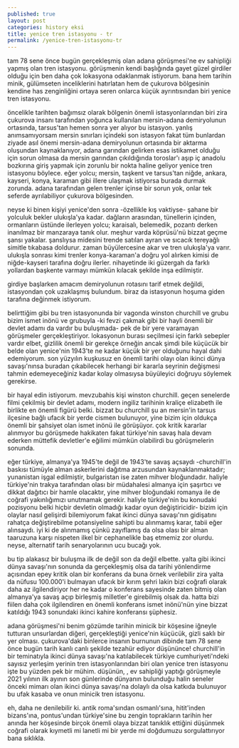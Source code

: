 ```yaml
---
published: true
layout: post
categories: history eksi
title: yenice tren istasyonu - tr
permalink: /yenice-tren-istasyonu-tr
---
```

tam 78 sene önce bugün gerçekleşmiş olan adana görüşmesi'ne ev sahipliği yapmış olan tren istasyonu. görüşmenin kendi başlığında gayet güzel girdiler olduğu için ben daha çok lokasyona odaklanmak istiyorum. bana hem tarihin minik, gülümseten inceliklerini hatırlatan hem de çukurova bölgesinin kendine has zenginliğini ortaya seren onlarca küçük ayrıntısından biri yenice tren istasyonu.

öncelikle tarihten bağımsız olarak bölgenin önemli istasyonlarından biri zira çukurova insanı tarafından yoğunca kullanılan mersin-adana demiryolunun ortasında, tarsus'tan hemen sonra yer alıyor bu istasyon. yanlış anımsamıyorsam mersin sınırları içindeki son istasyon fakat tüm bunlardan ziyade asıl önemi mersin-adana demiryolunun ortasında bir aktarma oluşundan kaynaklanıyor, adana garından gelirken esas istikamet olduğu için sorun olmasa da mersin garından çıkıldığında toroslar'ı aşıp iç anadolu bozkırına giriş yapmak için zorunlu bir nokta haline geliyor yenice tren istasyonu böylece. eğer yolcu; mersin, taşkent ve tarsus'tan niğde, ankara, kayseri, konya, karaman gibi illere ulaşmak istiyorsa burada durmak zorunda. adana tarafından gelen trenler içinse bir sorun yok, onlar tek seferde ayrılabiliyor çukurova bölgesinden.

neyse ki binen kişiyi yenice'den sonra -özellikle kış vaktiyse- şahane bir yolculuk bekler ulukışla'ya kadar. dağların arasından, tünellerin içinden, ormanların üstünde ilerleyen yolcu; karaisalı, belemedik, pozantı derken inanılmaz bir manzaraya tanık olur. meşhur varda köprüsü'nü bizzat geçme şansı yakalar. şanslıysa midesini trende satılan ayran ve sıcacık tereyağlı simitle tıkabasa doldurur. zaman büyülercesine akar ve tren ulukışla'ya varır. ulukışla sonrası kimi trenler konya-karaman'a doğru yol alırken kimisi de niğde-kayseri tarafına doğru ilerler. nihayetinde iki güzergah da farklı yollardan başkente varmayı mümkün kılacak şekilde inşa edilmiştir.

girdiye başlarken amacım demiryolunun rotasını tarif etmek değildi, istasyondan çok uzaklaşmış bulundum. biraz da istasyonun hoşuma giden tarafına değinmek istiyorum.

belirttiğim gibi bu tren istasyonunda bir vagonda winston churchill ve grubu bizim ismet inönü ve grubuyla -ki fevzi çakmak gibi bir hayli önemli bir devlet adamı da vardır bu buluşmada- pek de bir yere varamayan görüşmeler gerçekleştiriyor. lokasyonun burası seçilmesi için farklı sebepler vardır elbet, gizlilik önemli bir gerekçe örneğin ancak şimdi bile küçücük bir belde olan yenice'nin 1943'te ne kadar küçük bir yer olduğunu hayal dahi edemiyorum. son yüzyılın kuşkusuz en önemli tarihi olayı olan ikinci dünya savaşı'nınsa buradan çıkabilecek herhangi bir kararla seyrinin değişmesi tahmin edemeyeceğiniz kadar kolay olmasıysa büyüleyici doğruyu söylemek gerekirse.

bir hayal edin istiyorum. mevzubahis kişi winston churchill. geçen senelerde filmi çekilmiş bir devlet adamı, modern ingiliz tarihinin kraliçe elizabeth ile birlikte en önemli figürü belki. bizzat bu churchill şu an mersin'in tarsus ilçesine bağlı ufacık bir yerde cismen bulunuyor, yine bizim için oldukça önemli bir şahsiyet olan ismet inönü ile görüşüyor. çok kritik kararlar alınmıyor bu görüşmede hakikaten fakat türkiye'nin savaş hala devam ederken müttefik devletler'e eğilimi mümkün olabilirdi bu görüşmelerin sonunda.

eğer türkiye, almanya'ya 1945'te değil de 1943'te savaş açsaydı -churchill'in baskısı tümüyle alman askerlerini dağıtma arzusundan kaynaklanmaktadır; yunanistan işgal edilmiştir, bulgaristan ise zaten mihver bloğundadır. haliyle türkiye'nin trakya tarafından olası bir müdahalesi almanya için şaşırtıcı ve dikkat dağıtıcı bir hamle olacaktır, yine mihver bloğundaki romanya ile de coğrafi yakınlığımızı unutmamak gerekir. haliyle türkiye'nin bu konudaki pozisyonu belki hiçbir devletin olmadığı kadar oyun değiştiricidir- bizim için olaylar nasıl gelişirdi bilemiyorum fakat ikinci dünya savaşı'nın gidişatını rahatça değiştirebilme potansiyeline sahipti bu alınmamış karar, tabii eğer alınsaydı. iyi ki de alınmamış çünkü zayıflamış da olsa olası bir alman taaruzuna karşı nispeten ilkel bir cephanelikle baş etmemiz zor olurdu. neyse, alternatif tarih senaryolarının ucu bucağı yok.

bu tip alakasız bir buluşma ilk de değil son da değil elbette. yalta gibi ikinci dünya savaşı'nın sonunda da gerçekleşmiş olsa da tarihi yönlendirme açısından epey kritik olan bir konferans da buna örnek verilebilir zira yalta da nüfusu 100.000'i bulmayan ufacık bir kırım şehri lakin bizi coğrafi olarak daha az ilgilendiriyor her ne kadar o konferans sayesinde zaten bitmiş olan almanya'ya savaş açıp birleşmiş milletler'e girebilmiş olsak da. hatta bizi fiilen daha çok ilgilendiren en önemli konferans ismet inönü'nün yine bizzat katıldığı 1943 sonundaki ikinci kahire konferansı şüphesiz.

adana görüşmesi'ni benim gözümde tarihin minicik bir köşesine iğneyle tutturan unsurlardan diğeri, gerçekleştiği yenice'nin küçücük, gizli saklı bir yer olması. çukurova'daki binlerce insanın burnunun dibinde tam 78 sene önce bugün tarih kanlı canlı şekilde tezahür ediyor düşününce! churchill'in bir teminatıyla ikinci dünya savaşı'na katılabilecek türkiye cumhuriyeti'ndeki sayısız yerleşim yerinin tren istasyonlarından biri olan yenice tren istasyonu işte bu yüzden pek bir mühim. düşünün, , ev sahipliği yaptığı görüşmeyle 2021 yılının ilk ayının son günlerinde dünyanın bulunduğu halin seneler önceki mimarı olan ikinci dünya savaşı'na dolaylı da olsa katkıda bulunuyor bu ufak kasaba ve onun minicik tren istasyonu.

eh, daha ne denilebilir ki. antik roma'sından osmanlı'sına, hitit'inden bizans'ına, pontus'undan türkiye'sine bu zengin toprakların tarihin her anında her köşesinde birçok önemli olaya bizzat tanıklık ettiğini düşünmek coğrafi olarak kıymetli mi lanetli mi bir yerde mi doğdumuzu sorgulattırıyor bana sıklıkla.
